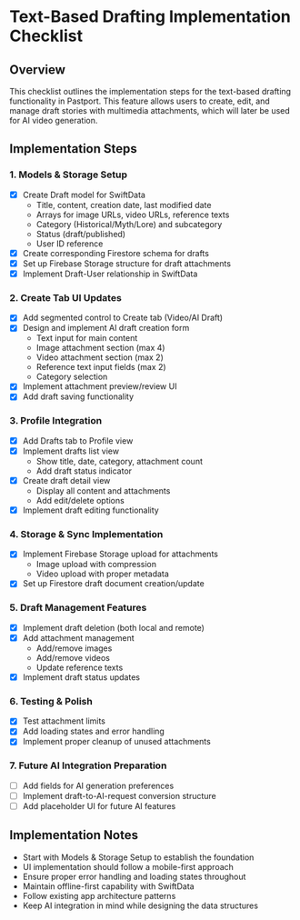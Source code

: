 # Text-Based Drafting Implementation Checklist

## Overview
This checklist outlines the implementation steps for the text-based drafting functionality in Pastport. This feature allows users to create, edit, and manage draft stories with multimedia attachments, which will later be used for AI video generation.

## Implementation Steps

### 1. Models & Storage Setup
- [x] Create Draft model for SwiftData
  - Title, content, creation date, last modified date
  - Arrays for image URLs, video URLs, reference texts
  - Category (Historical/Myth/Lore) and subcategory
  - Status (draft/published)
  - User ID reference
- [x] Create corresponding Firestore schema for drafts
- [x] Set up Firebase Storage structure for draft attachments
- [x] Implement Draft-User relationship in SwiftData

### 2. Create Tab UI Updates
- [x] Add segmented control to Create tab (Video/AI Draft)
- [x] Design and implement AI draft creation form
  - Text input for main content
  - Image attachment section (max 4)
  - Video attachment section (max 2)
  - Reference text input fields (max 2)
  - Category selection
- [x] Implement attachment preview/review UI
- [x] Add draft saving functionality

### 3. Profile Integration
- [x] Add Drafts tab to Profile view
- [x] Implement drafts list view
  - Show title, date, category, attachment count
  - Add draft status indicator
- [x] Create draft detail view
  - Display all content and attachments
  - Add edit/delete options
- [x] Implement draft editing functionality

### 4. Storage & Sync Implementation
- [x] Implement Firebase Storage upload for attachments
  - Image upload with compression
  - Video upload with proper metadata
- [x] Set up Firestore draft document creation/update

### 5. Draft Management Features
- [x] Implement draft deletion (both local and remote)
- [x] Add attachment management
  - Add/remove images
  - Add/remove videos
  - Update reference texts
- [x] Implement draft status updates

### 6. Testing & Polish
- [x] Test attachment limits
- [x] Add loading states and error handling
- [x] Implement proper cleanup of unused attachments

### 7. Future AI Integration Preparation
- [ ] Add fields for AI generation preferences
- [ ] Implement draft-to-AI-request conversion structure
- [ ] Add placeholder UI for future AI features

## Implementation Notes
- Start with Models & Storage Setup to establish the foundation
- UI implementation should follow a mobile-first approach
- Ensure proper error handling and loading states throughout
- Maintain offline-first capability with SwiftData
- Follow existing app architecture patterns
- Keep AI integration in mind while designing the data structures 